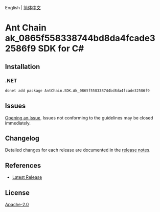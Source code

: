 English | [简体中文](README-CN.md)

# Ant Chain ak_0865f558338744bd8da4fcade32586f9 SDK for C#

## Installation

### .NET

```bash
donet add package AntChain.SDK.Ak_0865f558338744bd8da4fcade32586f9
```

## Issues

[Opening an Issue](https://github.com/alipay/antchain-openapi-prod-sdk/issues/new), Issues not conforming to the guidelines may be closed immediately.

## Changelog

Detailed changes for each release are documented in the [release notes](./ChangeLog.md).

## References

* [Latest Release](https://github.com/alipay/antchain-openapi-prod-sdk/)

## License

[Apache-2.0](http://www.apache.org/licenses/LICENSE-2.0)
